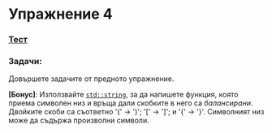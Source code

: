 # Упражнение 4

### [Тест](https://forms.gle/1wFyGLDT3zTTbUeHA)

### Задачи:

Довършете задачите от предното упражнение.

**[Бонус]**: Използвайте [`std::string`](https://cplusplus.com/reference/string/string/), за да напишете функция, която приема символен низ и връща дали скобките в него са _балансирани_. Двойките скоби са съответно '(' -> ')'; '[' -> ']'; и '{' -> '}'. Символният низ може да съдържа произволни символи.
